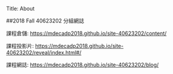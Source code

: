 Title: About

##2018 Fall 40623202 分組網誌

課程倉儲: <a href="https://mdecadp2018.github.io/site-40623202/content/%E7%B0%A1%E4%BB%8B.html">https://mdecadp2018.github.io/site-40623202/content/</a>

課程投影片: <a href="https://mdecadp2018.github.io/site-40623202/reveal/index.html#/">https://mdecadp2018.github.io/site-40623202/reveal/index.html#/</a>

課程網誌: <a href="https://mdecadp2018.github.io/site-40623202/blog/">https://mdecadp2018.github.io/site-40623202/blog/</a>








